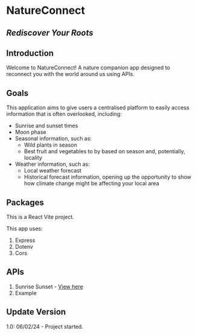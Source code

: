 # NatureConnect

## _Rediscover Your Roots_

## Introduction

Welcome to NatureConnect! A nature companion app designed to reconnect you with the world around us using APIs.

## Goals

This application aims to give users a centralised platform to easily access information that is often overlooked, including:

- Sunrise and sunset times
- Moon phase
- Seasonal information, such as:
  - Wild plants in season
  - Best fruit and vegetables to by based on season and, potentially, locality
- Weather information, such as:
  - Local weather forecast
  - Historical forecast information, opening up the opportunity to show how climate change might be affecting your local area

## Packages

This is a React Vite project.

This app uses:

1. Express
2. Dotenv
3. Cors

## APIs

1. Sunrise Sunset - [View here](https://sunrise-sunset.org/api)
2. Example

## Update Version

1.0: 06/02/24 - Project started.
